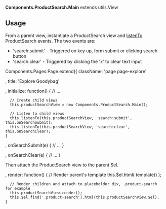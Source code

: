 **Components.ProductSearch.Main** extends utils.View

Usage
-----

From a parent view, instantiate a ProductSearch view and 
[listenTo](http://backbonejs.org/#Events-listenTo) ProductSearch events.
The two events are:

 * 'search:submit' - Triggered on key up, form submit or clicking search button
 * 'search:clear'  - Triggered by clicking the 'x' to clear text input

  Components.Pages.Page.extend({
    className: 'page page-explore'

  , title: 'Explore Goodybag'

  , initialize: function() {
      // ...

      // Create child views
      this.productSearchView = new Components.ProductSearch.Main();
      
      // Listen to child views
      this.listenTo(this.productSearchView, 'search:submit', this.onSearchSubmit);
      this.listenTo(this.productSearchView, 'search:clear',  this.onSearchClear);
    }

  , onSearchSubmit(e) {
      // ...
    }

  , onSearchClear(e) {
      // ...
    }

Then attach the ProductSearch view to the parent $el.

  , render: function() {
      // Render parent's template
      this.$el.html( template() );

      // Render children and attach to placeholder div, .product-search for example
      this.productSearchView.render();
      this.$el.find('.product-search').html(this.productSearchView.$el);
    }



